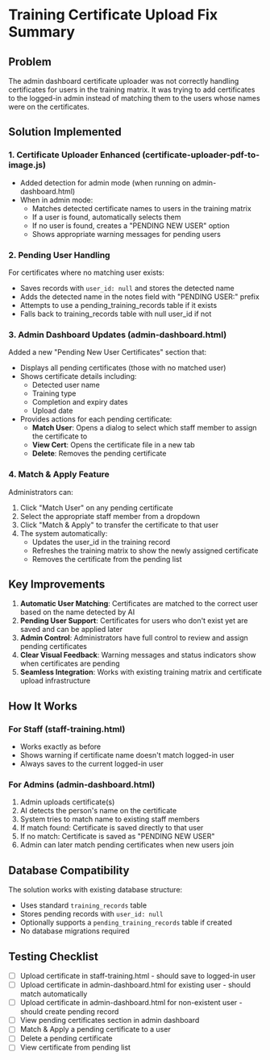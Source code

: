 # Training Certificate Upload Fix Summary

## Problem
The admin dashboard certificate uploader was not correctly handling certificates for users in the training matrix. It was trying to add certificates to the logged-in admin instead of matching them to the users whose names were on the certificates.

## Solution Implemented

### 1. Certificate Uploader Enhanced (certificate-uploader-pdf-to-image.js)
- Added detection for admin mode (when running on admin-dashboard.html)
- When in admin mode:
  - Matches detected certificate names to users in the training matrix
  - If a user is found, automatically selects them
  - If no user is found, creates a "PENDING NEW USER" option
  - Shows appropriate warning messages for pending users

### 2. Pending User Handling
For certificates where no matching user exists:
- Saves records with `user_id: null` and stores the detected name
- Adds the detected name in the notes field with "PENDING USER:" prefix
- Attempts to use a pending_training_records table if it exists
- Falls back to training_records table with null user_id if not

### 3. Admin Dashboard Updates (admin-dashboard.html)
Added a new "Pending New User Certificates" section that:
- Displays all pending certificates (those with no matched user)
- Shows certificate details including:
  - Detected user name
  - Training type
  - Completion and expiry dates
  - Upload date
- Provides actions for each pending certificate:
  - **Match User**: Opens a dialog to select which staff member to assign the certificate to
  - **View Cert**: Opens the certificate file in a new tab
  - **Delete**: Removes the pending certificate

### 4. Match & Apply Feature
Administrators can:
1. Click "Match User" on any pending certificate
2. Select the appropriate staff member from a dropdown
3. Click "Match & Apply" to transfer the certificate to that user
4. The system automatically:
   - Updates the user_id in the training record
   - Refreshes the training matrix to show the newly assigned certificate
   - Removes the certificate from the pending list

## Key Improvements
1. **Automatic User Matching**: Certificates are matched to the correct user based on the name detected by AI
2. **Pending User Support**: Certificates for users who don't exist yet are saved and can be applied later
3. **Admin Control**: Administrators have full control to review and assign pending certificates
4. **Clear Visual Feedback**: Warning messages and status indicators show when certificates are pending
5. **Seamless Integration**: Works with existing training matrix and certificate upload infrastructure

## How It Works

### For Staff (staff-training.html)
- Works exactly as before
- Shows warning if certificate name doesn't match logged-in user
- Always saves to the current logged-in user

### For Admins (admin-dashboard.html)
1. Admin uploads certificate(s)
2. AI detects the person's name on the certificate
3. System tries to match name to existing staff members
4. If match found: Certificate is saved directly to that user
5. If no match: Certificate is saved as "PENDING NEW USER"
6. Admin can later match pending certificates when new users join

## Database Compatibility
The solution works with existing database structure:
- Uses standard `training_records` table
- Stores pending records with `user_id: null`
- Optionally supports a `pending_training_records` table if created
- No database migrations required

## Testing Checklist
- [ ] Upload certificate in staff-training.html - should save to logged-in user
- [ ] Upload certificate in admin-dashboard.html for existing user - should match automatically
- [ ] Upload certificate in admin-dashboard.html for non-existent user - should create pending record
- [ ] View pending certificates section in admin dashboard
- [ ] Match & Apply a pending certificate to a user
- [ ] Delete a pending certificate
- [ ] View certificate from pending list